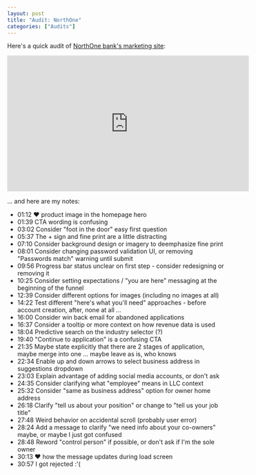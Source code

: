 ```yaml
---
layout: post
title: "Audit: NorthOne"
categories: ["Audits"]
---
```


Here's a quick audit of [NorthOne bank's marketing site](https://www.northone.com/):

<iframe width="560" height="315" src="https://www.youtube.com/embed/gl4gEJ_95NY" title="YouTube video player" frameborder="0" allow="accelerometer; autoplay; clipboard-write; encrypted-media; gyroscope; picture-in-picture" allowfullscreen></iframe>

... and here are my notes:

- 01:12 ❤️ product image in the homepage hero
- 01:39 CTA wording is confusing
- 03:02 Consider "foot in the door" easy first question
- 05:37 The + sign and fine print are a little distracting
- 07:10 Consider background design or imagery to deemphasize fine print
- 08:01 Consider changing password validation UI, or removing "Passwords match" warning until submit
- 09:56 Progress bar status unclear on first step - consider redesigning or removing it
- 10:25 Consider setting expectations / "you are here" messaging at the beginning of the funnel
- 12:39 Consider different options for images (including no images at all)
- 14:22 Test different "here's what you'll need" approaches - before account creation, after, none at all ...
- 16:00 Consider win back email for abandoned applications
- 16:37 Consider a tooltip or more context on how revenue data is used
- 18:04 Predictive search on the industry selector (?)
- 19:40 "Continue to application" is a confusing CTA
- 21:35 Maybe state explicitly that there are 2 stages of application, maybe merge into one ... maybe leave as is, who knows
- 22:34 Enable up and down arrows to select business address in suggestions dropdown
- 23:03 Explain advantage of adding social media accounts, or don't ask
- 24:35 Consider clarifying what "employee" means in LLC context
- 25:32 Consider "same as business address" option for owner home address
- 26:18 Clarify "tell us about your position" or change to "tell us your job title"
- 27:48 Weird behavior on accidental scroll (probably user error)
- 28:24 Add a message to clarify "we need info about your co-owners" maybe, or maybe I just got confused
- 28:48 Reword "control person" if possible, or don't ask if I'm the sole owner
- 30:13 ❤️ how the message updates during load screen
- 30:57 I got rejected :'(
